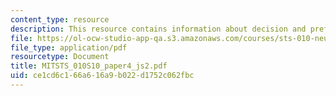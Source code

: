 ```yaml
---
content_type: resource
description: This resource contains information about decision and preference in neuromarketing.
file: https://ol-ocw-studio-app-qa.s3.amazonaws.com/courses/sts-010-neuroscience-and-society-spring-2010/ce1cd6c166a616a9b022d1752c062fbc_MITSTS_010S10_paper4_js2.pdf
file_type: application/pdf
resourcetype: Document
title: MITSTS_010S10_paper4_js2.pdf
uid: ce1cd6c1-66a6-16a9-b022-d1752c062fbc
---
```

